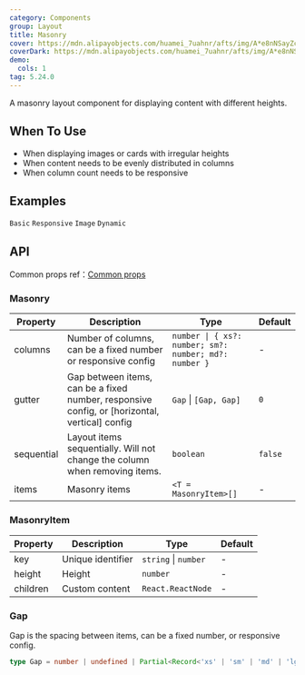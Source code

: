 ```yaml
---
category: Components
group: Layout
title: Masonry
cover: https://mdn.alipayobjects.com/huamei_7uahnr/afts/img/A*e8nNSayZcBMAAAAAAAAAAAAADrJ8AQ/original
coverDark: https://mdn.alipayobjects.com/huamei_7uahnr/afts/img/A*e8nNSayZcBMAAAAAAAAAAAAADrJ8AQ/original
demo:
  cols: 1
tag: 5.24.0
---
```


A masonry layout component for displaying content with different heights.

## When To Use

- When displaying images or cards with irregular heights
- When content needs to be evenly distributed in columns
- When column count needs to be responsive

## Examples

<!-- prettier-ignore -->
<code src="./demo/basic.tsx">Basic</code>
<code src="./demo/responsive.tsx">Responsive</code>
<code src="./demo/image.tsx">Image</code>
<code src="./demo/dynamic.tsx">Dynamic</code>

## API

Common props ref：[Common props](/docs/react/common-props)

### Masonry

| Property | Description | Type | Default |
| --- | --- | --- | --- |
| columns | Number of columns, can be a fixed number or responsive config | `number \| { xs?: number; sm?: number; md?: number }` | - |
| gutter | Gap between items, can be a fixed number, responsive config, or \[horizontal, vertical\] config | `Gap` \| `[Gap, Gap]` | `0` |
| sequential | Layout items sequentially. Will not change the column when removing items. | `boolean` | `false` |
| items | Masonry items | `<T = MasonryItem>[]` | - |

### MasonryItem

| Property | Description       | Type                 | Default |
| -------- | ----------------- | -------------------- | ------- |
| key      | Unique identifier | `string` \| `number` | -       |
| height   | Height            | `number`             | -       |
| children | Custom content    | `React.ReactNode`    | -       |

### Gap

Gap is the spacing between items, can be a fixed number, or responsive config.

```ts
type Gap = number | undefined | Partial<Record<'xs' | 'sm' | 'md' | 'lg' | 'xl' | 'xxl', number>>;
```
